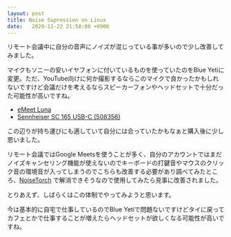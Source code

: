 ```yaml
---
layout: post
title: Noise Supression on Linux
date:   2020-11-22 21:58:00 +0900
---
```


リモート会議中に自分の音声にノイズが混じっている事が多いので少し改善してみました。

マイクもソニーの安いイヤフォンに付いているものを使っていたのをBlue Yetiに変更。ただ、YouTube向けに何か撮影するならこのマイクで良かったかもしれないですけど会議だけを考えるならスピーカーフォンやヘッドセットで十分だった可能性が高いですね。

- [eMeet Luna](https://amzn.to/3kRFOhm)
- [Sennheiser SC 165 USB-C (508356)](https://amzn.to/2IPMb80)

この辺りが持ち運びにも適していて自分には合っていたかもなぁと購入後に少し思いました。

リモート会議ではGoogle Meetsを使うことが多く、自分のアカウントではまだノイズキャンセリング機能が使えないのでキーボードの打鍵音やマウスのクリック音の環境音が入ってしまうのでこちらも改善する必要があり調べてみたところ、[NoiseTorch](https://github.com/lawl/NoiseTorch) で解消できそうなので使用してみたら見事に改善されました。

とりあえず、しばらくはこの体制でやってみようと思います。

今は基本的に自宅で仕事しているのでBlue Yetiで問題ないですけどタイに戻ってカフェとかで仕事することが増えたらヘッドセットが欲しくなる可能性が高いですね。
